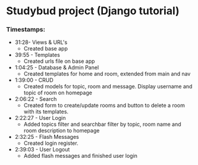 # Studybud project (Django tutorial)

### Timestamps:
- 31:28- Views & URL's
    - Created base app
- 39:55 - Templates
    - Created urls file on base app
- 1:04:25 - Database & Admin Panel
    - Created templates for home and room, extended from main and nav
- 1:39:00 - CRUD
    - Created models for topic, room and message. Display username and topic of room on homepage
- 2:06:22 - Search
    - Created form to create/update rooms and button to delete a room with its templates.
- 2:22:27 - User Login
    - Added topics filter and searchbar filter by topic, room name and room description to homepage
- 2:32:25 - Flash Messages
    - Created login register.
- 2:39:03 - User Logout
    - Added flash messages and finished user login